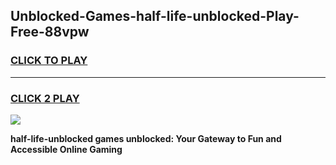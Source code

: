 
## Unblocked-Games-half-life-unblocked-Play-Free-88vpw
<h3>
<a href="https://premium76.site?title=half-life-unblocked&ref=18A1">CLICK TO PLAY</a></h3>
<hr>

<h3>
<a href="https://premium76.site?title=half-life-unblocked&ref=18A1">CLICK 2 PLAY</a>
  
</h3>

<a href="https://premium76.site?title=half-life-unblocked&ref=18A1"><img src="https://clearcache.store/games.png"></a>


**half-life-unblocked games unblocked: Your Gateway to Fun and Accessible Online Gaming**
